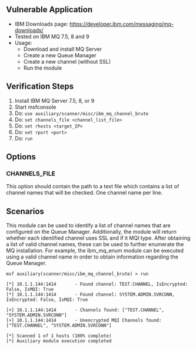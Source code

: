
## Vulnerable Application

  * IBM Downloads page: https://developer.ibm.com/messaging/mq-downloads/
  * Tested on IBM MQ 7.5, 8 and 9
  * Usage:
    * Download and install MQ Server
    * Create a new Queue Manager
    * Create a new channel (without SSL)
    * Run the module

## Verification Steps

  1. Install IBM MQ Server 7.5, 8, or 9
  2. Start msfconsole
  3. Do: ```use auxiliary/scanner/misc/ibm_mq_channel_brute```
  4. Do: ```set channels_file <channel_list_file>```
  5. Do: ```set rhosts <target_IP>```
  6. Do: ```set rport <port>```
  7. Do: ```run```
  
## Options

### CHANNELS_FILE

  This option should contain the path to a text file which contains a list of channel names that will be checked. One channel name per line.

## Scenarios

  This module can be used to identify a list of channel names that are configured on the Queue Manager. Additionally, the module will return whether each identified channel uses SSL and if it MQI type.
  After obtaining a list of valid channel names, these can be used to further enumerate the MQ installation. For example, the ibm_mq_enum module can be executed using a valid channel name in order to obtain information regarding the Queue Manager.

  ```
  msf auxiliary(scanner/misc/ibm_mq_channel_brute) > run
  
[*] 10.1.1.144:1414       - Found channel: TEST.CHANNEL, IsEncrypted: False, IsMQI: True
[*] 10.1.1.144:1414       - Found channel: SYSTEM.ADMIN.SVRCONN, IsEncrypted: False, IsMQI: True

[+] 10.1.1.144:1414       - Channels found: ["TEST.CHANNEL", "SYSTEM.ADMIN.SVRCONN"]
[+] 10.1.1.144:1414       - Unencrypted MQI Channels found: ["TEST.CHANNEL", "SYSTEM.ADMIN.SVRCONN"]

[*] Scanned 1 of 1 hosts (100% complete)
[*] Auxiliary module execution completed

  ```
